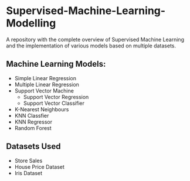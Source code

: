 # Supervised-Machine-Learning-Modelling
A repository with the complete overview of Supervised Machine Learning and the implementation of various models based on multiple datasets.

## Machine Learning Models:
- Simple Linear Regression
- Multiple Linear Regression
- Support Vector Machine
  - Support Vector Regression
  -  Support Vector Classifier
-  K-Nearest Neighbours
  - KNN Classfier
  - KNN Regressor
-  Random Forest

## Datasets Used
- Store Sales
- House Price Dataset
- Iris Dataset
